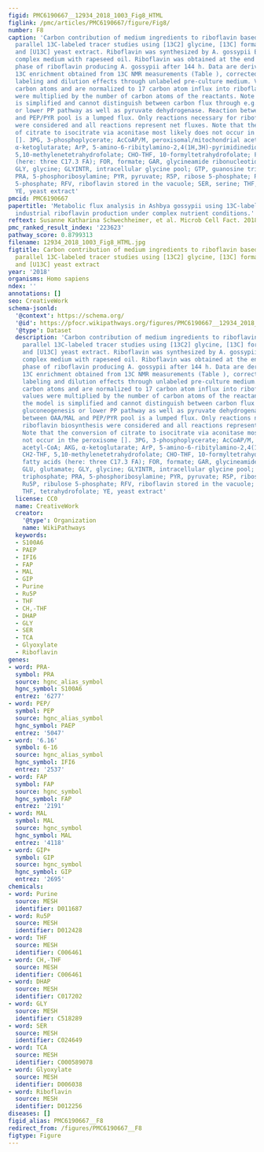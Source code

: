 ```yaml
---
figid: PMC6190667__12934_2018_1003_Fig8_HTML
figlink: /pmc/articles/PMC6190667/figure/Fig8/
number: F8
caption: 'Carbon contribution of medium ingredients to riboflavin based on combined
  parallel 13C-labeled tracer studies using [13C2] glycine, [13C] formate, [13C5] glutamate,
  and [U13C] yeast extract. Riboflavin was synthesized by A. gossypii B2 grown on
  complex medium with rapeseed oil. Riboflavin was obtained at the end of the growth
  phase of riboflavin producing A. gossypii after 144 h. Data are derived from positional
  13C enrichment obtained from 13C NMR measurements (Table ), corrected for natural
  labeling and dilution effects through unlabeled pre-culture medium. Values denote
  carbon atoms and are normalized to 17 carbon atom influx into riboflavin. All values
  were multiplied by the number of carbon atoms of the reactants. Note that the model
  is simplified and cannot distinguish between carbon flux through e.g. gluconeogenesis
  or lower PP pathway as well as pyruvate dehydrogenase. Reaction between OAA/MAL
  and PEP/PYR pool is a lumped flux. Only reactions necessary for riboflavin biosynthesis
  were considered and all reactions represent net fluxes. Note that the conversion
  of citrate to isocitrate via aconitase most likely does not occur in the peroxisome
  []. 3PG, 3-phosphoplycerate; AcCoAP/M, peroxisomal/mitochondrial acetyl-CoA; AKG,
  α-ketoglutarate; ArP, 5-amino-6-ribitylamino-2,4(1H,3H)-pyrimidinedione; CH2-THF,
  5,10-methylenetetrahydrofolate; CHO-THF, 10-formyltetrahydrofolate; FA, fatty acids
  (here: three C17.3 FA); FOR, formate; GAR, glycineamide ribonucleotide; GLU, glutamate;
  GLY, glycine; GLYINTR, intracellular glycine pool; GTP, guanosine triphosphate;
  PRA, 5-phosphoribosylamine; PYR, pyruvate; R5P, ribose 5-phosphate; Ru5P, ribulose
  5-phosphate; RFV, riboflavin stored in the vacuole; SER, serine; THF, tetrahydrofolate;
  YE, yeast extract'
pmcid: PMC6190667
papertitle: 'Metabolic flux analysis in Ashbya gossypii using 13C-labeled yeast extract:
  industrial riboflavin production under complex nutrient conditions.'
reftext: Susanne Katharina Schwechheimer, et al. Microb Cell Fact. 2018;17:162.
pmc_ranked_result_index: '223623'
pathway_score: 0.8799313
filename: 12934_2018_1003_Fig8_HTML.jpg
figtitle: Carbon contribution of medium ingredients to riboflavin based on combined
  parallel 13C-labeled tracer studies using [13C2] glycine, [13C] formate, [13C5] glutamate,
  and [U13C] yeast extract
year: '2018'
organisms: Homo sapiens
ndex: ''
annotations: []
seo: CreativeWork
schema-jsonld:
  '@context': https://schema.org/
  '@id': https://pfocr.wikipathways.org/figures/PMC6190667__12934_2018_1003_Fig8_HTML.html
  '@type': Dataset
  description: 'Carbon contribution of medium ingredients to riboflavin based on combined
    parallel 13C-labeled tracer studies using [13C2] glycine, [13C] formate, [13C5] glutamate,
    and [U13C] yeast extract. Riboflavin was synthesized by A. gossypii B2 grown on
    complex medium with rapeseed oil. Riboflavin was obtained at the end of the growth
    phase of riboflavin producing A. gossypii after 144 h. Data are derived from positional
    13C enrichment obtained from 13C NMR measurements (Table ), corrected for natural
    labeling and dilution effects through unlabeled pre-culture medium. Values denote
    carbon atoms and are normalized to 17 carbon atom influx into riboflavin. All
    values were multiplied by the number of carbon atoms of the reactants. Note that
    the model is simplified and cannot distinguish between carbon flux through e.g.
    gluconeogenesis or lower PP pathway as well as pyruvate dehydrogenase. Reaction
    between OAA/MAL and PEP/PYR pool is a lumped flux. Only reactions necessary for
    riboflavin biosynthesis were considered and all reactions represent net fluxes.
    Note that the conversion of citrate to isocitrate via aconitase most likely does
    not occur in the peroxisome []. 3PG, 3-phosphoplycerate; AcCoAP/M, peroxisomal/mitochondrial
    acetyl-CoA; AKG, α-ketoglutarate; ArP, 5-amino-6-ribitylamino-2,4(1H,3H)-pyrimidinedione;
    CH2-THF, 5,10-methylenetetrahydrofolate; CHO-THF, 10-formyltetrahydrofolate; FA,
    fatty acids (here: three C17.3 FA); FOR, formate; GAR, glycineamide ribonucleotide;
    GLU, glutamate; GLY, glycine; GLYINTR, intracellular glycine pool; GTP, guanosine
    triphosphate; PRA, 5-phosphoribosylamine; PYR, pyruvate; R5P, ribose 5-phosphate;
    Ru5P, ribulose 5-phosphate; RFV, riboflavin stored in the vacuole; SER, serine;
    THF, tetrahydrofolate; YE, yeast extract'
  license: CC0
  name: CreativeWork
  creator:
    '@type': Organization
    name: WikiPathways
  keywords:
  - S100A6
  - PAEP
  - IFI6
  - FAP
  - MAL
  - GIP
  - Purine
  - Ru5P
  - THF
  - CH,-THF
  - DHAP
  - GLY
  - SER
  - TCA
  - Glyoxylate
  - Riboflavin
genes:
- word: PRA-
  symbol: PRA
  source: hgnc_alias_symbol
  hgnc_symbol: S100A6
  entrez: '6277'
- word: PEP/
  symbol: PEP
  source: hgnc_alias_symbol
  hgnc_symbol: PAEP
  entrez: '5047'
- word: '6.16'
  symbol: 6-16
  source: hgnc_alias_symbol
  hgnc_symbol: IFI6
  entrez: '2537'
- word: FAP
  symbol: FAP
  source: hgnc_symbol
  hgnc_symbol: FAP
  entrez: '2191'
- word: MAL
  symbol: MAL
  source: hgnc_symbol
  hgnc_symbol: MAL
  entrez: '4118'
- word: GỊP+
  symbol: GIP
  source: hgnc_symbol
  hgnc_symbol: GIP
  entrez: '2695'
chemicals:
- word: Purine
  source: MESH
  identifier: D011687
- word: Ru5P
  source: MESH
  identifier: D012428
- word: THF
  source: MESH
  identifier: C006461
- word: CH,-THF
  source: MESH
  identifier: C006461
- word: DHAP
  source: MESH
  identifier: C017202
- word: GLY
  source: MESH
  identifier: C518289
- word: SER
  source: MESH
  identifier: C024649
- word: TCA
  source: MESH
  identifier: C000589078
- word: Glyoxylate
  source: MESH
  identifier: D006038
- word: Riboflavin
  source: MESH
  identifier: D012256
diseases: []
figid_alias: PMC6190667__F8
redirect_from: /figures/PMC6190667__F8
figtype: Figure
---
```

